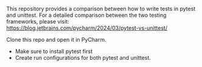 This repository provides a comparison between how to write tests in pytest and unittest. 
For a detailed comparison between the two testing frameworks, please visit: https://blog.jetbrains.com/pycharm/2024/03/pytest-vs-unittest/

Clone this repo and open it in PyCharm. 
- Make sure to install pytest first
- Create run configurations for both pytest and unittest.
